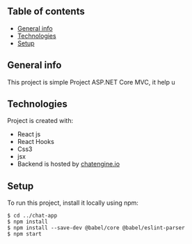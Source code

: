 



## Table of contents
* [General info](#general-info)
* [Technologies](#technologies)
* [Setup](#setup)

## General info
This project is simple Project ASP.NET Core MVC, it help u
## Technologies
Project is created with:
* React js
* React Hooks
* Css3
* jsx
* Backend is hosted by [chatengine.io](https://chatengine.io )

	
## Setup
To run this project, install it locally using npm:

```
$ cd ../chat-app
$ npm install
$ npm install --save-dev @babel/core @babel/eslint-parser
$ npm start
```
